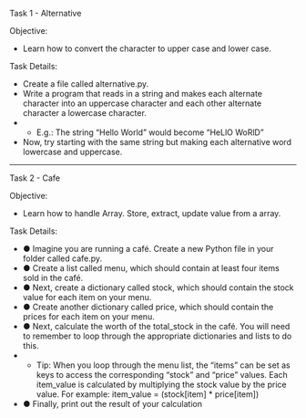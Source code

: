 Task 1 - Alternative

Objective: 
+ Learn how to convert the character to upper case and lower case. 

Task Details: 
+  Create a file called alternative.py.
+  Write a program that reads in a string and makes each alternate
character into an uppercase character and each other alternate character
a lowercase character.
+ + E.g.: The string “Hello World” would become “HeLlO WoRlD”
+ Now, try starting with the same string but making each alternative word
lowercase and uppercase.

---

Task 2 - Cafe

Objective: 
+ Learn how to handle Array. Store, extract, update value from a array. 

Task Details: 
+ ● Imagine you are running a café. Create a new Python file in your folder
called cafe.py.
+ ● Create a list called menu, which should contain at least four items sold in
the café.
+ ● Next, create a dictionary called stock, which should contain the stock
value for each item on your menu.
+ ● Create another dictionary called price, which should contain the prices for
each item on your menu.
+ ● Next, calculate the worth of the total_stock in the café. You will need to
remember to loop through the appropriate dictionaries and lists to do
this.
+ + Tip: When you loop through the menu list, the “items” can be set as keys
to access the corresponding “stock” and “price” values. Each item_value is
calculated by multiplying the stock value by the price value. For example:
item_value = (stock[item] * price[item])
+ ● Finally, print out the result of your calculation
